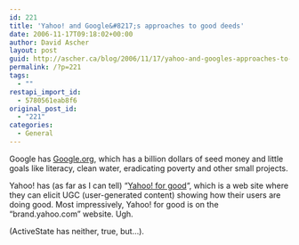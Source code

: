 ```yaml
---
id: 221
title: 'Yahoo! and Google&#8217;s approaches to good deeds'
date: 2006-11-17T09:18:02+00:00
author: David Ascher
layout: post
guid: http://ascher.ca/blog/2006/11/17/yahoo-and-googles-approaches-to-good-deeds/
permalink: /?p=221
tags:
  - ""
restapi_import_id:
  - 5780561eab8f6
original_post_id:
  - "221"
categories:
  - General
---
```

Google has [Google.org](http://google.org/), which has a billion dollars of seed money and little goals like literacy, clean water, eradicating poverty and other small projects.

Yahoo! has (as far as I can tell) &#8220;[Yahoo! for good](http://brand.yahoo.com/forgood)&#8220;, which is a web site where they can elicit UGC (user-generated content) showing how their users are doing good. Most impressively, Yahoo! for good is on the &#8220;brand.yahoo.com&#8221; website. Ugh.

(ActiveState has neither, true, but&#8230;).